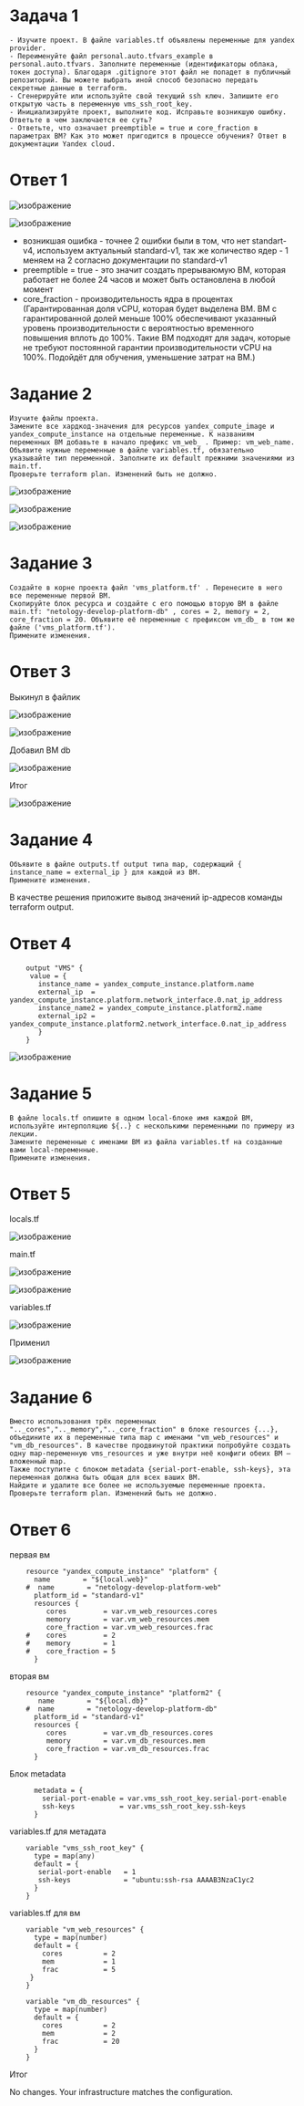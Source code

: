 # Задача 1
    - Изучите проект. В файле variables.tf объявлены переменные для yandex provider.
    - Переименуйте файл personal.auto.tfvars_example в personal.auto.tfvars. Заполните переменные (идентификаторы облака, токен доступа). Благодаря .gitignore этот файл не попадет в публичный репозиторий. Вы можете выбрать иной способ безопасно передать секретные данные в terraform.
    - Сгенерируйте или используйте свой текущий ssh ключ. Запишите его открытую часть в переменную vms_ssh_root_key.
    - Инициализируйте проект, выполните код. Исправьте возникшую ошибку. Ответьте в чем заключается ее суть?
    - Ответьте, что означает preemptible = true и core_fraction в параметрах ВМ? Как это может пригодится в процессе обучения? Ответ в документации Yandex cloud.

# Ответ 1

![изображение](https://github.com/Vadim-Nazarov/netologi/assets/107613708/748c6cb9-44c6-4928-8ab4-698e22eeda7b)

![изображение](https://github.com/Vadim-Nazarov/netologi/assets/107613708/8bf703c2-3b28-41a6-9aeb-d6a8b99305b9)

- возникшая ошибка - точнее 2 ошибки были в том, что нет standart-v4, используем актуальный standard-v1, так же количество ядер - 1 меняем на 2 согласно документации по standard-v1
- preemptible = true - это значит создать прерываюмую ВМ, которая работает не более 24 часов и может быть остановлена в любой момент
- core_fraction - производительность ядра в процентах (Гарантированная доля vCPU, которая будет выделена ВМ. ВМ с гарантированной долей меньше 100% обеспечивают указанный уровень производительности с вероятностью временного повышения вплоть до 100%. Такие ВМ подходят для задач, которые не требуют постоянной гарантии производительности vCPU на 100%. Подойдёт для обучения, уменьшение затрат на ВМ.)

# Задание 2

    Изучите файлы проекта.
    Замените все хардкод-значения для ресурсов yandex_compute_image и yandex_compute_instance на отдельные переменные. К названиям переменных ВМ добавьте в начало префикс vm_web_ . Пример: vm_web_name.
    Объявите нужные переменные в файле variables.tf, обязательно указывайте тип переменной. Заполните их default прежними значениями из main.tf.
    Проверьте terraform plan. Изменений быть не должно.

![изображение](https://github.com/Vadim-Nazarov/netologi/assets/107613708/4f6f9cae-68de-4825-b179-eb7fbbbeced3)

![изображение](https://github.com/Vadim-Nazarov/netologi/assets/107613708/264039f4-3d8d-47a3-807a-98a96db2dc0b)

![изображение](https://github.com/Vadim-Nazarov/netologi/assets/107613708/f8ddfca4-de7a-4426-91f2-840f236763c5)

# Задание 3

    Создайте в корне проекта файл 'vms_platform.tf' . Перенесите в него все переменные первой ВМ.
    Скопируйте блок ресурса и создайте с его помощью вторую ВМ в файле main.tf: "netology-develop-platform-db" , cores = 2, memory = 2, core_fraction = 20. Объявите её переменные с префиксом vm_db_ в том же файле ('vms_platform.tf').
    Примените изменения.

# Ответ 3
Выкинул в файлик
    
![изображение](https://github.com/Vadim-Nazarov/netologi/assets/107613708/5f382dde-ad88-4e2d-b077-55ba9cc54179)

![изображение](https://github.com/Vadim-Nazarov/netologi/assets/107613708/f7e24483-fca1-4958-af12-a18af64cc6b3)

Добавил ВМ db

![изображение](https://github.com/Vadim-Nazarov/netologi/assets/107613708/7e4fa993-4427-45b6-91e7-945e4de598b1)

Итог

![изображение](https://github.com/Vadim-Nazarov/netologi/assets/107613708/0b90166e-a56c-4759-b8dc-89bc93d5c1da)


# Задание 4

    Объявите в файле outputs.tf output типа map, содержащий { instance_name = external_ip } для каждой из ВМ.
    Примените изменения.

В качестве решения приложите вывод значений ip-адресов команды terraform output.

# Ответ 4

        output "VMS" {
         value = {
           instance_name = yandex_compute_instance.platform.name
           external_ip  =  yandex_compute_instance.platform.network_interface.0.nat_ip_address
           instance_name2 = yandex_compute_instance.platform2.name
           external_ip2 =  yandex_compute_instance.platform2.network_interface.0.nat_ip_address
           }
        }

![изображение](https://github.com/Vadim-Nazarov/netologi/assets/107613708/b3d380a2-6b63-4aef-baeb-9fb679027db5)

# Задание 5

    В файле locals.tf опишите в одном local-блоке имя каждой ВМ, используйте интерполяцию ${..} с несколькими переменными по примеру из лекции.
    Замените переменные с именами ВМ из файла variables.tf на созданные вами local-переменные.
    Примените изменения.

# Ответ 5

locals.tf

![изображение](https://github.com/Vadim-Nazarov/netologi/assets/107613708/84b812c8-f0b3-4f43-9489-c3a176711a84)

main.tf

![изображение](https://github.com/Vadim-Nazarov/netologi/assets/107613708/9637c8be-10cc-4c16-9e34-5bdfad700b60)

![изображение](https://github.com/Vadim-Nazarov/netologi/assets/107613708/76208641-a767-4228-ad10-6c10c5a84c3c)

variables.tf

![изображение](https://github.com/Vadim-Nazarov/netologi/assets/107613708/63e03b31-570e-44af-9528-345e1957f5e3)

Применил 

![изображение](https://github.com/Vadim-Nazarov/netologi/assets/107613708/2ab32da1-6df5-4d0f-ad6d-5369405a2e3e)

# Задание 6

    Вместо использования трёх переменных ".._cores",".._memory",".._core_fraction" в блоке resources {...}, объедините их в переменные типа map с именами "vm_web_resources" и "vm_db_resources". В качестве продвинутой практики попробуйте создать одну map-переменную vms_resources и уже внутри неё конфиги обеих ВМ — вложенный map.
    Также поступите с блоком metadata {serial-port-enable, ssh-keys}, эта переменная должна быть общая для всех ваших ВМ.
    Найдите и удалите все более не используемые переменные проекта.
    Проверьте terraform plan. Изменений быть не должно.

# Ответ 6

первая вм

        resource "yandex_compute_instance" "platform" {
          name        = "${local.web}"
        #  name        = "netology-develop-platform-web"
          platform_id = "standard-v1"
          resources {
             cores         = var.vm_web_resources.cores
             memory        = var.vm_web_resources.mem
             core_fraction = var.vm_web_resources.frac
        #    cores         = 2
        #    memory        = 1
        #    core_fraction = 5
          }



вторая вм

        resource "yandex_compute_instance" "platform2" {
           name        = "${local.db}"
        #  name        = "netology-develop-platform-db"
          platform_id = "standard-v1"
          resources {
             cores         = var.vm_db_resources.cores
             memory        = var.vm_db_resources.mem
             core_fraction = var.vm_db_resources.frac
          }


Блок metadata

          metadata = {
            serial-port-enable = var.vms_ssh_root_key.serial-port-enable
            ssh-keys           = var.vms_ssh_root_key.ssh-keys
          }


variables.tf для метадата

        variable "vms_ssh_root_key" {
          type = map(any)
          default = {
           serial-port-enable   = 1
           ssh-keys             = "ubuntu:ssh-rsa AAAAB3NzaC1yc2
          }
        }

variables.tf для вм


        variable "vm_web_resources" {
          type = map(number)
          default = {
            cores          = 2
            mem            = 1
            frac           = 5
         }
        }

        variable "vm_db_resources" {
          type = map(number)
          default = {
            cores          = 2
            mem            = 2
            frac           = 20
          }
        }

Итог 

No changes. Your infrastructure matches the configuration.








